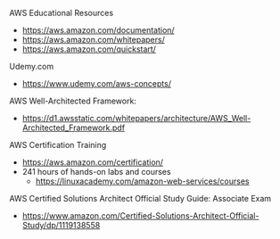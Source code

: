 
AWS Educational Resources
* https://aws.amazon.com/documentation/
* https://aws.amazon.com/whitepapers/
* https://aws.amazon.com/quickstart/


Udemy.com
* https://www.udemy.com/aws-concepts/


AWS Well-Architected Framework: 
* https://d1.awsstatic.com/whitepapers/architecture/AWS_Well-Architected_Framework.pdf


AWS Certification Training
* https://aws.amazon.com/certification/
* 241 hours of hands-on labs and courses
  * https://linuxacademy.com/amazon-web-services/courses


AWS Certified Solutions Architect Official Study Guide: Associate Exam
* https://www.amazon.com/Certified-Solutions-Architect-Official-Study/dp/1119138558

